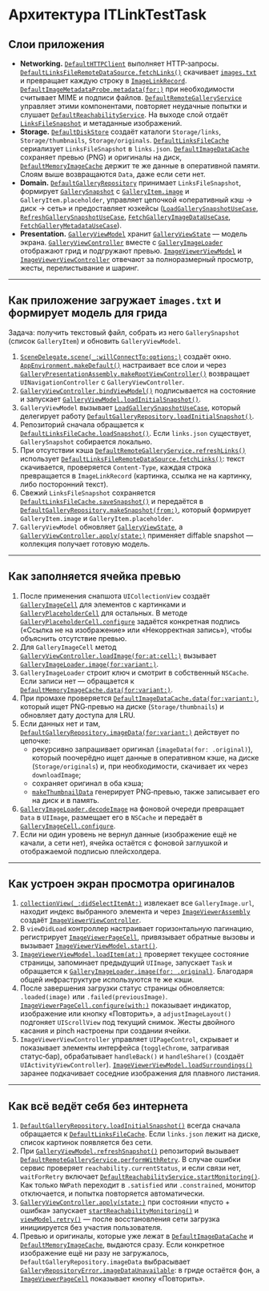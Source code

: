 # Архитектура ITLinkTestTask

## Слои приложения

- **Networking.** [`DefaultHTTPClient`](../ITLinkTestTask/NetworkingLayer/HTTP/HTTPClient.swift) выполняет HTTP‑запросы. [`DefaultLinksFileRemoteDataSource.fetchLinks()`](../ITLinkTestTask/NetworkingLayer/Services/LinksFileRemoteDataSource.swift) скачивает [`images.txt`](https://it-link.ru/test/images.txt) и превращает каждую строку в [`ImageLinkRecord`](../ITLinkTestTask/NetworkingLayer/Models/ImageLinkRecord.swift). [`DefaultImageMetadataProbe.metadata(for:)`](../ITLinkTestTask/NetworkingLayer/Services/ImageMetadataProbe.swift) при необходимости считывает MIME и подписи файлов. [`DefaultRemoteGalleryService`](../ITLinkTestTask/DomainLayer/UseCases/RemoteGalleryService.swift) управляет этими компонентами, повторяет неудачные попытки и слушает [`DefaultReachabilityService`](../ITLinkTestTask/NetworkingLayer/Services/NetworkReachabilityService.swift). На выходе слой отдаёт [`LinksFileSnapshot`](../ITLinkTestTask/NetworkingLayer/Models/ImageLinkRecord.swift) и метаданные изображений.
- **Storage.** [`DefaultDiskStore`](../ITLinkTestTask/StorageLayer/DefaultDiskStore.swift) создаёт каталоги `Storage/links`, `Storage/thumbnails`, `Storage/originals`. [`DefaultLinksFileCache`](../ITLinkTestTask/StorageLayer/LinksFileCache.swift) сериализует `LinksFileSnapshot` в `links.json`. [`DefaultImageDataCache`](../ITLinkTestTask/StorageLayer/ImageDataCache.swift) сохраняет превью (PNG) и оригиналы на диск, [`DefaultMemoryImageCache`](../ITLinkTestTask/StorageLayer/MemoryImageCache.swift) держит те же данные в оперативной памяти. Слоям выше возвращаются `Data`, даже если сети нет.
- **Domain.** [`DefaultGalleryRepository`](../ITLinkTestTask/DomainLayer/Repositories/DefaultGalleryRepository.swift) принимает `LinksFileSnapshot`, формирует [`GallerySnapshot`](../ITLinkTestTask/DomainLayer/Repositories/GalleryRepository.swift) с [`GalleryItem.image`](../ITLinkTestTask/DomainLayer/Repositories/GalleryRepository.swift) и `GalleryItem.placeholder`, управляет цепочкой «оперативный кэш → диск → сеть» и предоставляет юзкейсы ([`LoadGallerySnapshotUseCase`](../ITLinkTestTask/DomainLayer/UseCases/GalleryUseCases.swift), [`RefreshGallerySnapshotUseCase`](../ITLinkTestTask/DomainLayer/UseCases/GalleryUseCases.swift), [`FetchGalleryImageDataUseCase`](../ITLinkTestTask/DomainLayer/UseCases/GalleryUseCases.swift), [`FetchGalleryMetadataUseCase`](../ITLinkTestTask/DomainLayer/UseCases/GalleryUseCases.swift)).
- **Presentation.** [`GalleryViewModel`](../ITLinkTestTask/Presentation/Gallery/GalleryViewModel.swift) хранит [`GalleryViewState`](../ITLinkTestTask/Presentation/Gallery/GalleryViewState.swift) — модель экрана. [`GalleryViewController`](../ITLinkTestTask/Presentation/Gallery/GalleryViewController.swift) вместе с [`GalleryImageLoader`](../ITLinkTestTask/Presentation/Gallery/GalleryImageLoader.swift) отображают грид и подгружают превью. [`ImageViewerViewModel`](../ITLinkTestTask/Presentation/ImageViewer/ImageViewerViewModel.swift) и [`ImageViewerViewController`](../ITLinkTestTask/Presentation/ImageViewer/ImageViewerViewController.swift) отвечают за полноразмерный просмотр, жесты, перелистывание и шаринг.

---

## Как приложение загружает `images.txt` и формирует модель для грида

Задача: получить текстовый файл, собрать из него `GallerySnapshot` (список `GalleryItem`) и обновить `GalleryViewModel`.

1. [`SceneDelegate.scene(_:willConnectTo:options:)`](../ITLinkTestTask/Application/SceneDelegate.swift) создаёт окно. [`AppEnvironment.makeDefault()`](../ITLinkTestTask/Application/AppEnvironment.swift) настраивает все слои и через [`GalleryPresentationAssembly.makeRootViewController()`](../ITLinkTestTask/Presentation/Gallery/GalleryPresentationAssembly.swift) возвращает `UINavigationController` с `GalleryViewController`.
2. [`GalleryViewController.bindViewModel()`](../ITLinkTestTask/Presentation/Gallery/GalleryViewController+State.swift) подписывается на состояние и запускает [`GalleryViewModel.loadInitialSnapshot()`](../ITLinkTestTask/Presentation/Gallery/GalleryViewModel.swift).
3. `GalleryViewModel` вызывает [`LoadGallerySnapshotUseCase`](../ITLinkTestTask/DomainLayer/UseCases/GalleryUseCases.swift), который делегирует работу [`DefaultGalleryRepository.loadInitialSnapshot()`](../ITLinkTestTask/DomainLayer/Repositories/DefaultGalleryRepository.swift).
4. Репозиторий сначала обращается к [`DefaultLinksFileCache.loadSnapshot()`](../ITLinkTestTask/StorageLayer/LinksFileCache.swift). Если `links.json` существует, `GallerySnapshot` собирается локально.
5. При отсутствии кэша [`DefaultRemoteGalleryService.refreshLinks()`](../ITLinkTestTask/DomainLayer/UseCases/RemoteGalleryService.swift) использует [`DefaultLinksFileRemoteDataSource.fetchLinks()`](../ITLinkTestTask/NetworkingLayer/Services/LinksFileRemoteDataSource.swift): текст скачивается, проверяется `Content-Type`, каждая строка превращается в `ImageLinkRecord` (картинка, ссылка не на картинку, либо посторонний текст).
6. Свежий `LinksFileSnapshot` сохраняется [`DefaultLinksFileCache.saveSnapshot()`](../ITLinkTestTask/StorageLayer/LinksFileCache.swift) и передаётся в [`DefaultGalleryRepository.makeSnapshot(from:)`](../ITLinkTestTask/DomainLayer/Repositories/DefaultGalleryRepository.swift), который формирует `GalleryItem.image` и `GalleryItem.placeholder`.
7. `GalleryViewModel` обновляет [`GalleryViewState`](../ITLinkTestTask/Presentation/Gallery/GalleryViewState.swift), а [`GalleryViewController.apply(state:)`](../ITLinkTestTask/Presentation/Gallery/GalleryViewController+State.swift) применяет diffable snapshot — коллекция получает готовую модель.

---

## Как заполняется ячейка превью

1. После применения снапшота `UICollectionView` создаёт [`GalleryImageCell`](../ITLinkTestTask/Presentation/Gallery/GalleryCollectionViewCells.swift) для элементов с картинками и [`GalleryPlaceholderCell`](../ITLinkTestTask/Presentation/Gallery/GalleryCollectionViewCells.swift) для остальных. В методе [`GalleryPlaceholderCell.configure`](../ITLinkTestTask/Presentation/Gallery/GalleryCollectionViewCells.swift) задаётся конкретная подпись («Ссылка не на изображение» или «Некорректная запись»), чтобы объяснить отсутствие превью.
2. Для `GalleryImageCell` метод [`GalleryViewController.loadImage(for:at:cell:)`](../ITLinkTestTask/Presentation/Gallery/GalleryViewController+DataSource.swift) вызывает [`GalleryImageLoader.image(for:variant:)`](../ITLinkTestTask/Presentation/Gallery/GalleryImageLoader.swift).
3. `GalleryImageLoader` строит ключ и смотрит в собственный `NSCache`. Если записи нет — обращается к [`DefaultMemoryImageCache.data(for:variant:)`](../ITLinkTestTask/StorageLayer/MemoryImageCache.swift).
4. При промахе проверяется [`DefaultImageDataCache.data(for:variant:)`](../ITLinkTestTask/StorageLayer/ImageDataCache.swift), который ищет PNG‑превью на диске (`Storage/thumbnails`) и обновляет дату доступа для LRU.
5. Если данных нет и там, [`DefaultGalleryRepository.imageData(for:variant:)`](../ITLinkTestTask/DomainLayer/Repositories/DefaultGalleryRepository.swift) действует по цепочке:
   - рекурсивно запрашивает оригинал (`imageData(for: .original)`), который поочерёдно ищет данные в оперативном кэше, на диске (`Storage/originals`) и, при необходимости, скачивает их через `downloadImage`;
   - сохраняет оригинал в оба кэша;
   - [`makeThumbnailData`](../ITLinkTestTask/DomainLayer/Repositories/DefaultGalleryRepository.swift) генерирует PNG‑превью, также записывает его на диск и в память.
6. [`GalleryImageLoader.decodeImage`](../ITLinkTestTask/Presentation/Gallery/GalleryImageLoader.swift) на фоновой очереди превращает `Data` в `UIImage`, размещает его в `NSCache` и передаёт в [`GalleryImageCell.configure`](../ITLinkTestTask/Presentation/Gallery/GalleryCollectionViewCells.swift).
7. Если ни один уровень не вернул данные (изображение ещё не качали, а сети нет), ячейка остаётся с фоновой заглушкой и отображаемой подписью плейсхолдера.

---

## Как устроен экран просмотра оригиналов

1. [`collectionView(_:didSelectItemAt:)`](../ITLinkTestTask/Presentation/Gallery/GalleryViewController+DataSource.swift) извлекает все `GalleryImage.url`, находит индекс выбранного элемента и через [`ImageViewerAssembly`](../ITLinkTestTask/Presentation/ImageViewer/ImageViewerAssembly.swift) создаёт [`ImageViewerViewController`](../ITLinkTestTask/Presentation/ImageViewer/ImageViewerViewController.swift).
2. В `viewDidLoad` контроллер настраивает горизонтальную пагинацию, регистрирует [`ImageViewerPageCell`](../ITLinkTestTask/Presentation/ImageViewer/ImageViewerPageCell.swift), привязывает обратные вызовы и вызывает [`ImageViewerViewModel.start()`](../ITLinkTestTask/Presentation/ImageViewer/ImageViewerViewModel.swift).
3. [`ImageViewerViewModel.loadItem(at:)`](../ITLinkTestTask/Presentation/ImageViewer/ImageViewerViewModel.swift) проверяет текущее состояние страницы, запоминает предыдущий `UIImage`, запускает `Task` и обращается к [`GalleryImageLoader.image(for: .original)`](../ITLinkTestTask/Presentation/Gallery/GalleryImageLoader.swift). Благодаря общей инфраструктуре используются те же кэши.
4. После завершения загрузки статус страницы обновляется: `.loaded(image)` или `.failed(previousImage)`. [`ImageViewerPageCell.configure(with:)`](../ITLinkTestTask/Presentation/ImageViewer/ImageViewerPageCell.swift) показывает индикатор, изображение или кнопку «Повторить», а `adjustImageLayout()` подгоняет `UIScrollView` под текущий снимок. Жесты двойного касания и pinch настроены при создании ячейки.
5. `ImageViewerViewController` управляет `UIPageControl`, скрывает и показывает элементы интерфейса (`toggleChrome`, затрагивая статус‑бар), обрабатывает `handleBack()` и `handleShare()` (создаёт `UIActivityViewController`). [`ImageViewerViewModel.loadSurroundings()`](../ITLinkTestTask/Presentation/ImageViewer/ImageViewerViewModel.swift) заранее подкачивает соседние изображения для плавного листания.

---

## Как всё ведёт себя без интернета

1. [`DefaultGalleryRepository.loadInitialSnapshot()`](../ITLinkTestTask/DomainLayer/Repositories/DefaultGalleryRepository.swift) всегда сначала обращается к [`DefaultLinksFileCache`](../ITLinkTestTask/StorageLayer/LinksFileCache.swift). Если `links.json` лежит на диске, список картинок появляется без сети.
2. При [`GalleryViewModel.refreshSnapshot()`](../ITLinkTestTask/Presentation/Gallery/GalleryViewModel.swift) репозиторий вызывает [`DefaultRemoteGalleryService.performWithRetry`](../ITLinkTestTask/DomainLayer/UseCases/RemoteGalleryService.swift). В случае ошибки сервис проверяет `reachability.currentStatus`, и если связи нет, `waitForRetry` включает [`DefaultReachabilityService.startMonitoring()`](../ITLinkTestTask/NetworkingLayer/Services/NetworkReachabilityService.swift). Как только `NWPath` переходит в `.satisfied` или `.constrained`, монитор отключается, и попытка повторяется автоматически.
3. [`GalleryViewController.apply(state:)`](../ITLinkTestTask/Presentation/Gallery/GalleryViewController+State.swift) при состоянии «пусто + ошибка» запускает [`startReachabilityMonitoring()`](../ITLinkTestTask/Presentation/Gallery/GalleryViewController+State.swift) и [`viewModel.retry()`](../ITLinkTestTask/Presentation/Gallery/GalleryViewModel.swift) — после восстановления сети загрузка инициируется без участия пользователя.
4. Превью и оригиналы, которые уже лежат в [`DefaultImageDataCache`](../ITLinkTestTask/StorageLayer/ImageDataCache.swift) и [`DefaultMemoryImageCache`](../ITLinkTestTask/StorageLayer/MemoryImageCache.swift), выдаются сразу. Если конкретное изображение ещё ни разу не загружалось, `DefaultGalleryRepository.imageData` выбрасывает [`GalleryRepositoryError.imageDataUnavailable`](../ITLinkTestTask/DomainLayer/Repositories/GalleryRepository.swift): в гриде остаётся фон, а [`ImageViewerPageCell`](../ITLinkTestTask/Presentation/ImageViewer/ImageViewerPageCell.swift) показывает кнопку «Повторить».
